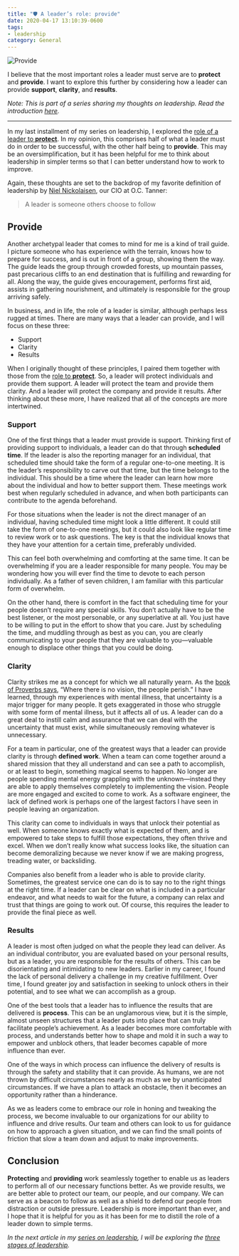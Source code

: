 ```yaml
---
title: "🛡 A leader’s role: provide"
date: 2020-04-17 13:10:39-0600
tags:
- leadership
category: General
---
```


![Provide](https://media.bennorris.org/images/bennorris/uploads/2020/4b4fadf9a0.jpg)

I believe that the most important roles a leader must serve are to **protect** and **provide**. I want to explore this further by considering how a leader can provide **support**, **clarity**, and **results**.

*Note: This is part of a series sharing my thoughts on leadership. Read the introduction [here](/2020/04/13/thoughts-on-leadership).*

***

In my last installment of my series on leadership, I explored the [role of a leader to **protect**](/2020/04/15/a-leaders-role-protect). In my opinion, this comprises half of what a leader must do in order to be successful, with the other half being to **provide**. This may be an oversimplification, but it has been helpful for me to think about leadership in simpler terms so that I can better understand how to work to improve.

Again, these thoughts are set to the backdrop of my favorite definition of leadership by [Niel Nickolaisen](https://www.linkedin.com/in/nielnickolaisen), our CIO at O.C. Tanner:

> A leader is someone others choose to follow

## Provide

Another archetypal leader that comes to mind for me is a kind of trail guide. I picture someone who has experience with the terrain, knows how to prepare for success, and is out in front of a group, showing them the way. The guide leads the group through crowded forests, up mountain passes, past precarious cliffs to an end destination that is fulfilling and rewarding for all. Along the way, the guide gives encouragement, performs first aid, assists in gathering nourishment, and ultimately is responsible for the group arriving safely.

In business, and in life, the role of a leader is similar, although perhaps less rugged at times. There are many ways that a leader can provide, and I will focus on these three:

- Support
- Clarity
- Results

When I originally thought of these principles, I paired them together with those from the [role to **protect**](/2020/04/15/a-leaders-role-protect). So, a leader will protect individuals and provide them support. A leader will protect the team and provide them clarity. And a leader will protect the company and provide it results. After thinking about these more, I have realized that all of the concepts are more intertwined.

### Support

One of the first things that a leader must provide is support. Thinking first of providing support to individuals, a leader can do that through **scheduled time**. If the leader is also the reporting manager for an individual, that scheduled time should take the form of a regular one-to-one meeting. It is the leader’s responsibility to carve out that time, but the time belongs to the individual. This should be a time where the leader can learn how more about the individual and how to better support them. These meetings work best when regularly scheduled in advance, and when both participants can contribute to the agenda beforehand.

For those situations when the leader is not the direct manager of an individual, having scheduled time might look a little different. It could still take the form of one-to-one meetings, but it could also look like regular time to review work or to ask questions. The key is that the individual knows that they have your attention for a certain time, preferably undivided.

This can feel both overwhelming and comforting at the same time. It can be overwhelming if you are a leader responsible for many people. You may be wondering how you will ever find the time to devote to each person individually. As a father of seven children, I am familiar with this particular form of overwhelm.

On the other hand, there is comfort in the fact that scheduling time for your people doesn’t require any special skills. You don’t actually have to be the best listener, or the most personable, or any superlative at all. You just have to be willing to put in the effort to show that you care. Just by scheduling the time, and muddling through as best as you can, you are clearly communicating to your people that they are valuable to you—valuable enough to displace other things that you could be doing.


### Clarity

Clarity strikes me as a concept for which we all naturally yearn. As the [book of Proverbs says](https://www.churchofjesuschrist.org/study/scriptures/ot/prov/29.18?lang=eng&clang=eng#p17), “Where there is no vision, the people perish.” I have learned, through my experiences with mental illness, that uncertainty is a major trigger for many people. It gets exaggerated in those who struggle with some form of mental illness, but it affects all of us. A leader can do a great deal to instill calm and assurance that we can deal with the uncertainty that must exist, while simultaneously removing whatever is unnecessary.

For a team in particular, one of the greatest ways that a leader can provide clarity is through **defined work**. When a team can come together around a shared mission that they all understand and can see a path to accomplish, or at least to begin, something magical seems to happen. No longer are people spending mental energy grappling with the unknown—instead they are able to apply themselves completely to implementing the vision. People are more engaged and excited to come to work. As a software engineer, the lack of defined work is perhaps one of the largest factors I have seen in people leaving an organization.

This clarity can come to individuals in ways that unlock their potential as well. When someone knows exactly what is expected of them, and is empowered to take steps to fulfill those expectations, they often thrive and excel. When we don’t really know what success looks like, the situation can become demoralizing because we never know if we are making progress, treading water, or backsliding.

Companies also benefit from a leader who is able to provide clarity. Sometimes, the greatest service one can do is to say no to the right things at the right time. If a leader can be clear on what is included in a particular endeavor, and what needs to wait for the future, a company can relax and trust that things are going to work out. Of course, this requires the leader to provide the final piece as well.


### Results

A leader is most often judged on what the people they lead can deliver. As an individual contributor, you are evaluated based on your personal results, but as a leader, you are responsible for the results of others. This can be disorientating and intimidating to new leaders. Earlier in my career, I found the lack of personal delivery a challenge in my creative fulfillment. Over time, I found greater joy and satisfaction in seeking to unlock others in their potential, and to see what we can accomplish as a group.

One of the best tools that a leader has to influence the results that are delivered is **process**. This can be an unglamorous view, but it is the simple, almost unseen structures that a leader puts into place that can truly facilitate people’s achievement. As a leader becomes more comfortable with process, and understands better how to shape and mold it in such a way to empower and unblock others, that leader becomes capable of more influence than ever.

One of the ways in which process can influence the delivery of results is through the safety and stability that it can provide. As humans, we are not thrown by difficult circumstances nearly as much as we by unanticipated circumstances. If we have a plan to attack an obstacle, then it becomes an opportunity rather than a hinderance.

As we as leaders come to embrace our role in honing and tweaking the process, we become invaluable to our organizations for our ability to influence and drive results. Our team and others can look to us for guidance on how to approach a given situation, and we can find the small points of friction that slow a team down and adjust to make improvements.


## Conclusion

**Protecting** and **providing** work seamlessly together to enable us as leaders to perform all of our necessary functions better. As we provide results, we are better able to protect our team, our people, and our company. We can serve as a beacon to follow as well as a shield to defend our people from distraction or outside pressure. Leadership is more important than ever, and I hope that it is helpful for you as it has been for me to distill the role of a leader down to simple terms.

_In the next article in my [series on leadership](/2020/04/13/thoughts-on-leadership), I will be exploring the [three stages of leadership](/2020/04/21/stages-of-leadership)._